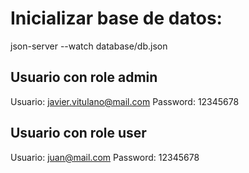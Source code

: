 # Inicializar base de datos:

json-server --watch database/db.json

## Usuario con role admin

Usuario: javier.vitulano@mail.com
Password: 12345678

## Usuario con role user

Usuario: juan@mail.com
Password: 12345678